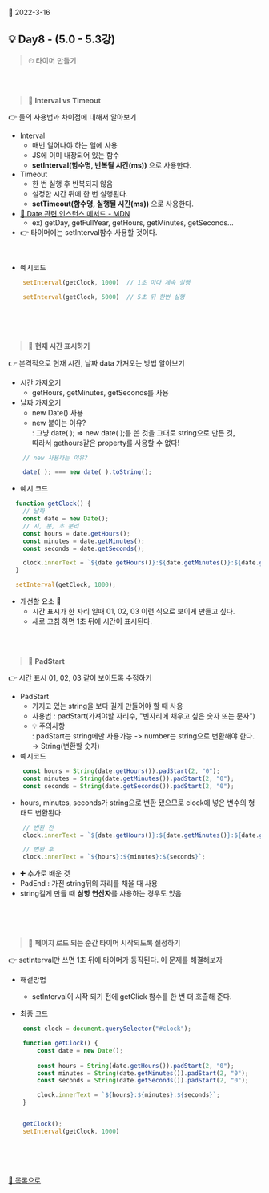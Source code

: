 📅 2022-3-16
## **💡 Day8 - (5.0 - 5.3강)** 

> ⏱ 타이머 만들기

<br/>
<br/>


> 🌱 **Interval vs Timeout**  

👉 둘의 사용법과 차이점에 대해서 알아보기
- Interval
  - 매번 일어나야 하는 일에 사용
  - JS에 이미 내장되어 있는 함수
  - **setInterval(함수명, 반복될 시간(ms))** 으로 사용한다. 
- Timeout 
  -  한 번 실행 후 반복되지 않음
  - 설정한 시간 뒤에 한 번 실행된다. 
  - **setTimeout(함수명, 실행될 시간(ms))** 으로 사용한다.
- [🔗 Date 관련 인스턴스 메서드 - MDN](https://developer.mozilla.org/ko/docs/Web/JavaScript/Reference/Global_Objects/Date)
  - ex) getDay, getFullYear, getHours, getMinutes, getSeconds...
- 👉 타이머에는 setInterval함수 사용할 것이다.
<br/>    

- 예시코드
```js
    setInterval(getClock, 1000)  // 1초 마다 계속 실행

    setInterval(getClock, 5000)  // 5초 뒤 한번 실행
```
<br/>    

<br/>
<br/>


> 🌱 **현재 시간 표시하기**  

👉 본격적으로 현재 시간, 날짜 data 가져오는 방법 알아보기
- 시간 가져오기
  - getHours, getMinutes, getSeconds를 사용
- 날짜 가져오기
  - new Date() 사용
  - new 붙이는 이유?    
    : 그냥 date( ); => new date( );를 쓴 것을 그대로 string으로 만든 것,    
     따라서 gethours같은 property를 사용할 수 없다!
```js
    // new 사용하는 이유?

    date( ); === new date( ).toString();
```
    
- 예시 코드
```js
  function getClock() {
    // 날짜
    const date = new Date();
    // 시, 분, 초 분리
    const hours = date.getHours();
    const minutes = date.getMinutes();
    const seconds = date.getSeconds();

    clock.innerText = `${date.getHours()}:${date.getMinutes()}:${date.getSeconds()}`;
  }

  setInterval(getClock, 1000);
```


- 개선할 요소 🤔
  - 시간 표시가 한 자리 일때 01, 02, 03 이런 식으로 보이게 만들고 싶다.
  - 새로 고침 하면 1초 뒤에 시간이 표시된다.


<br/>
<br/>


> 🌱 **PadStart**  

👉 시간 표시 01, 02, 03 같이 보이도록 수정하기
- PadStart
  - 가지고 있는 string을 보다 길게 만들어야 할 때 사용
  - 사용법 :  padStart(가져야할 자리수, "빈자리에 채우고 싶은 숫자 또는 문자")
  - 💡 주의사항    
   : padStart는 string에만 사용가능 -> number는 string으로 변환해야 한다. → String(변환할 숫자)
- 예시코드
```js
    const hours = String(date.getHours()).padStart(2, "0");
    const minutes = String(date.getMinutes()).padStart(2, "0");
    const seconds = String(date.getSeconds()).padStart(2, "0");
```
- hours, minutes, seconds가 string으로 변환 됐으므로 clock에 넣은 변수의 형태도 변환된다.
```js
    // 변환 전
    clock.innerText = `${date.getHours()}:${date.getMinutes()}:${date.getSeconds()}`;

    // 변환 후
    clock.innerText = `${hours}:${minutes}:${seconds}`;
```
- ➕ 추가로 배운 것 
- PadEnd : 가진 string뒤의 자리를 채울 때 사용
- string길게 만들 때 **삼항 연산자**를 사용하는 경우도 있음


<br/>
<br/>
<br/>    

> 🌱 **페이지 로드 되는 순간 타이머 시작되도록 설정하기**  

👉 setInterval만 쓰면 1초 뒤에 타이머가 동작된다. 이 문제를 해결해보자
- 해결방법
  - setInterval이 시작 되기 전에 getClick 함수를 한 번 더 호출해 준다.
 
- 최종 코드
```js
    const clock = document.querySelector("#clock");

    function getClock() {
        const date = new Date();
        
        const hours = String(date.getHours()).padStart(2, "0");
        const minutes = String(date.getMinutes()).padStart(2, "0");
        const seconds = String(date.getSeconds()).padStart(2, "0");

        clock.innerText = `${hours}:${minutes}:${seconds}`;
    }


    getClock();
    setInterval(getClock, 1000)
```




<br/>
<br/>
<br/>


[📌 목록으로](/README.md)
